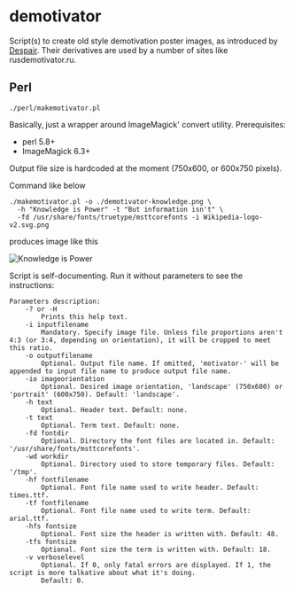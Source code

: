 # demotivator
Script(s) to create old style demotivation poster images, as introduced by <a href="http://despair.com/">Despair</a>. Their derivatives are used by a number of sites like rusdemotivator.ru.

## Perl

`./perl/makemotivator.pl`

Basically, just a wrapper around ImageMagick' convert utility. Prerequisites:

  * perl 5.8+
  * ImageMagick 6.3+

Output file size is hardcoded at the moment (750x600, or 600x750 pixels).

Command like below
```
./makemotivator.pl -o ./demotivator-knowledge.png \ 
  -h "Knowledge is Power" -t "But information isn't" \ 
  -fd /usr/share/fonts/truetype/msttcorefonts -i Wikipedia-logo-v2.svg.png
```
produces image like this

<img src="http://download.boyandin.ru/images/demotivators/demotivator-knowledge.png" alt="Knowledge is Power" alt="Knowledge is Power" />

Script is self-documenting. Run it without parameters to see the instructions:

```
Parameters description:
    -? or -H
        Prints this help text.
    -i inputfilename
        Mandatory. Specify image file. Unless file proportions aren't 4:3 (or 3:4, depending on orientation), it will be cropped to meet this ratio.
    -o outputfilename
        Optional. Output file name. If omitted, 'motivator-' will be appended to input file name to produce output file name.
    -io imageorientation
        Optional. Desired image orientation, 'landscape' (750x600) or 'portrait' (600x750). Default: 'landscape'.
    -h text
        Optional. Header text. Default: none.
    -t text
        Optional. Term text. Default: none.
    -fd fontdir
        Optional. Directory the font files are located in. Default: '/usr/share/fonts/msttcorefonts'.
    -wd workdir
        Optional. Directory used to store temporary files. Default: '/tmp'.
    -hf fontfilename
        Optional. Font file name used to write header. Default: times.ttf.
    -tf fontfilename
        Optional. Font file name used to write term. Default: arial.ttf.
    -hfs fontsize
        Optional. Font size the header is written with. Default: 48.
    -tfs fontsize
        Optional. Font size the term is written with. Default: 18.
    -v verboselevel
        Optional. If 0, only fatal errors are displayed. If 1, the script is more talkative about what it's doing. 
        Default: 0.
```
